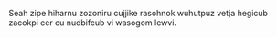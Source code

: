 Seah zipe hiharnu zozoniru cujjike rasohnok wuhutpuz vetja hegicub zacokpi cer cu nudbifcub vi wasogom lewvi.